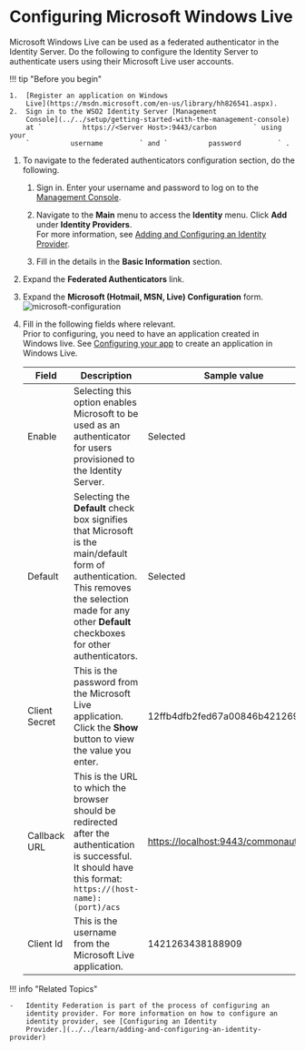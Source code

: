 # Configuring Microsoft Windows Live

Microsoft Windows Live can be used as a federated authenticator in the
Identity Server. Do the following to configure the Identity Server to
authenticate users using their Microsoft Live user accounts.

!!! tip "Before you begin"
    
    1.  [Register an application on Windows
        Live](https://msdn.microsoft.com/en-us/library/hh826541.aspx).
    2.  Sign in to the WSO2 Identity Server [Management
        Console](../../setup/getting-started-with-the-management-console)
        at `          https://<Server Host>:9443/carbon         ` using your
        `          username         ` and `          password         ` .
    

1.  To navigate to the federated authenticators configuration section,
    do the following.
    1.  Sign in. Enter your username and password to log on to the
        [Management
        Console](../../setup/getting-started-with-the-management-console).
        
    2.  Navigate to the **Main** menu to access the **Identity** menu.
        Click **Add** under **Identity Providers**.  
        For more information, see [Adding and Configuring an Identity
        Provider](../../learn/adding-and-configuring-an-identity-provider).
        
    3.  Fill in the details in the **Basic Information** section.

2.  Expand the **Federated Authenticators** link.

3.  Expand the **Microsoft (Hotmail, MSN, Live) Configuration** form.  
    ![microsoft-configuration](../assets/img/tutorials/microsoft-configuration.png)
    
4.  Fill in the following fields where relevant.  
    Prior to configuring, you need to have an application created in
    Windows live. See [Configuring your
    app](https://msdn.microsoft.com/en-us/library/hh826541.aspx) to
    create an application in Windows Live.

    | Field         | Description                                                                                                                                                                                                                | Sample value                                                                                                                                                     |
    |---------------|----------------------------------------------------------------------------------------------------------------------------------------------------------------------------------------------------------------------------|------------------------------------------------------------------------------------------------------------------------------------------------------------------|
    | Enable        | Selecting this option enables Microsoft to be used as an authenticator for users provisioned to the Identity Server.                                                                                                       | Selected                                                                                                                                                         |
    | Default       | Selecting the **Default** check box signifies that Microsoft is the main/default form of authentication. This removes the selection made for any other **Default** checkboxes for other authenticators.                    | Selected                                                                                                                                                         |
    | Client Secret | This is the password from the Microsoft Live application. Click the **Show** button to view the value you enter.                                                                                                           | 12ffb4dfb2fed67a00846b42126991f8                                                                                                                                 |
    | Callback URL  | This is the URL to which the browser should be redirected after the authentication is successful. It should have this format: `                               https://(host-name):(port)/acs                             ` | [https://localhost:9443/commonauth](https://www.google.com/url?q=https%3A%2F%2Flocalhost%3A9443%2Fcommonauth&sa=D&sntz=1&usg=AFQjCNG7dB10sZ-F07Du9Q5fT-mVDMfobg) |
    | Client Id     | This is the username from the Microsoft Live application.                                                                                                                                                                  | 1421263438188909                                                                                                                                                 |

!!! info "Related Topics"

	-   Identity Federation is part of the process of configuring an
		identity provider. For more information on how to configure an
		identity provider, see [Configuring an Identity
		Provider.](../../learn/adding-and-configuring-an-identity-provider)
